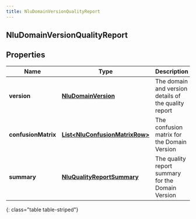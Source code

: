 ```yaml
---
title: NluDomainVersionQualityReport
---
```

## NluDomainVersionQualityReport


## Properties

| Name | Type | Description | Notes |
| ------------ | ------------- | ------------- | ------------- |
| **version** | <!----><!---->[**NluDomainVersion**](NluDomainVersion.html)<!----> | The domain and version details of the quality report |  |
| **confusionMatrix** | <!----><!---->[**List&lt;NluConfusionMatrixRow&gt;**](NluConfusionMatrixRow.html)<!----> | The confusion matrix for the Domain Version |  |
| **summary** | <!----><!---->[**NluQualityReportSummary**](NluQualityReportSummary.html)<!----> | The quality report summary for the Domain Version |  |
{: class="table table-striped"}



